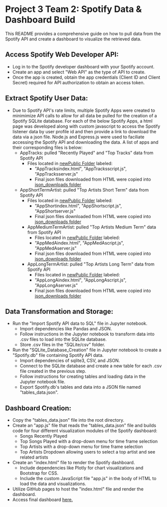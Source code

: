 # Project 3 Team 2: Spotify Data & Dashboard Build

This README provides a comprehensive guide on how to pull data from the Spotify API and create a dashboard to visualize the retrieved data. 

## Access Spotify Web Developer API:
- Log in to the Spotify developer dashboard with your Spotify account.
- Create an app and select "Web API" as the type of API to create.
- Once the app is created, obtain the app credentials (Client ID and Client Secret) required for API authorization to obtain an access token.

## Extract Spotify User Data:
- Due to Spotify API's rate limits, multiple Spotify Apps were created to minimimize API calls to allow for all data be pulled for the creation of a Spotify SQLite database. For each of the below Spotify Apps, a html page was developed along with custom javascript to access the Spotify listener data by user profile id and then provide a link to download the data via a json file. Node.js and Express.js were used to faciliate accessing the Spotify API and downloading the data. A list of apps and their corresponding files is below:
  - AppTracks: pulled "Recently Played" and "Top Tracks" data from Spotify API
    - Files located in [newPublic Folder](https://github.com/mbz4b8/project3group2/tree/main/Spotify_Data/Data_to_SQL/newPublic) labeled:
      - "AppTracksindex.html", "AppTracksscript.js", "AppTracksserver.js"
      - Final json files downloaded from HTML were copied into [json_downloads folder](https://github.com/mbz4b8/project3group2/tree/main/Spotify_Data/Data_to_SQL/json_downloads)
  - AppShortTermArtist: pulled "Top Artists Short Term" data from Spotify API
    - Files located in [newPublic Folder](https://github.com/mbz4b8/project3group2/tree/main/Spotify_Data/Data_to_SQL/newPublic) labeled:
      - "AppShortindex.html", "AppShortscript.js", "AppShortserver.js"
      - Final json files downloaded from HTML were copied into [json_downloads folder](https://github.com/mbz4b8/project3group2/tree/main/Spotify_Data/Data_to_SQL/json_downloads)
    - AppMediumTermArtist: pulled "Top Artists Medium Term" data from Spotify API
      - Files located in [newPublic Folder](https://github.com/mbz4b8/project3group2/tree/main/Spotify_Data/Data_to_SQL/newPublic) labeled:
      - "AppMedAindex.html", "AppMedAscript.js", "AppMedAserver.js"
      - Final json files downloaded from HTML were copied into [json_downloads folder](https://github.com/mbz4b8/project3group2/tree/main/Spotify_Data/Data_to_SQL/json_downloads)
    - AppLongTermArtist: pulled "Top Artists Long Term" data from Spotify API
      - Files located in [newPublic Folder](https://github.com/mbz4b8/project3group2/tree/main/Spotify_Data/Data_to_SQL/newPublic) labeled:
      - "AppLongAindex.html", "AppLongAscript.js", "AppLongAserver.js"
      - Final json files downloaded from HTML were copied into [json_downloads folder](https://github.com/mbz4b8/project3group2/tree/main/Spotify_Data/Data_to_SQL/json_downloads)

## Data Transformation and Storage:
- Run the "Import Spotify API data to SQL" file in Jupyter notebook.
  - Import dependencies like Pandas and JSON.
  - Follow instructions in the Jupyter notebook to transform data into .csv files to load into the SQLite database.
  - Store .csv files in the "SQLite/csv" folder.
- Run the "SQLite_Database_Creation" file in Jupyter notebook to create a "Spotify.db" file containing Spotify API data.
  - Import dependencies of sqlite3, CSV, and JSON.
  - Connect to the SQLite database and create a new table for each .csv file created in the previous step.
  - Follow instructions for creating tables and loading data in the Jupyter notebook file.
  - Export Spotify.db's tables and data into a JSON file named "tables_data.json".

## Dashboard Creation:
- Copy the "tables_data.json" file into the root directory.
- Create an "app.js" file that reads the "tables_data.json" file and builds code for four different visualization modules of the Spotify dashboard:
  - Songs Recently Played
  - Top Songs Played with a drop-down menu for time frame selection
  - Top Artists with a drop-down menu for time frame selection
  - Top Artists Dropdown allowing users to select a top artist and see related artists
- Create an "index.html" file to render the Spotify dashboard.
  - Include dependencies like Plotly for chart visualizations and Bootstrap for CSS.
  - Include the custom JavaScript file "app.js" in the body of HTML to load the data and visualizations.
- Utilize GitHub pages to host the "index.html" file and render the dashboard.
- Access final dashboard [here.](https://mbz4b8.github.io/project3group2)






